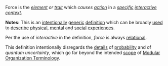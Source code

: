 Force is the *[element](https://github.com/gcassel/Modular-Organization-Terminology/blob/master/terms/element.md) or [trait](https://github.com/gcassel/Modular-Organization-Terminology/blob/master/terms/trait.md)* which *causes [action](https://github.com/gcassel/Modular-Organization-Terminology/blob/master/terms/action.md)* in a *[specific](https://github.com/gcassel/Modular-Organization-Terminology/blob/master/terms/specific.md) [interactive](https://github.com/gcassel/Modular-Organization-Terminology/blob/master/terms/interactive.md) [context](https://github.com/gcassel/Modular-Organization-Terminology/blob/master/terms/context.md)*.

**Notes:**  This is an [intentionally](https://github.com/gcassel/Modular-Organization-Terminology/blob/master/terms/intention.md) [generic](https://github.com/gcassel/Modular-Organization-Terminology/blob/master/terms/generic.md) [definition](https://github.com/gcassel/Modular-Organization-Terminology/blob/master/terms/define.md) which can be broadly [used](https://github.com/gcassel/Modular-Organization-Terminology/blob/master/terms/use.md) to [describe](https://github.com/gcassel/Modular-Organization-Terminology/blob/master/terms/description.md) [physical](https://github.com/gcassel/Modular-Organization-Terminology/blob/master/terms/physical.md), [mental](https://github.com/gcassel/Modular-Organization-Terminology/blob/master/terms/mental.md) and [social](https://github.com/gcassel/Modular-Organization-Terminology/blob/master/terms/social.md) [experiences](https://github.com/gcassel/Modular-Organization-Terminology/blob/master/terms/experience.md).  

Per the use of *interactive* in the definition, *force* is always [relational](https://github.com/gcassel/Modular-Organization-Terminology/blob/master/terms/relationship.md).  

This definition intentionally disregards the [details](https://github.com/gcassel/Modular-Organization-Terminology/blob/master/terms/detail.md) of [probability](https://github.com/gcassel/Modular-Organization-Terminology/blob/master/terms/probability.md) and of *quantum uncertainty*, which go far beyond the intended [scope](https://github.com/gcassel/Modular-Organization-Terminology/blob/master/terms/scope.md) of [Modular Organization Terminology](https://github.com/gcassel/Modular-Organization-Terminology/).
